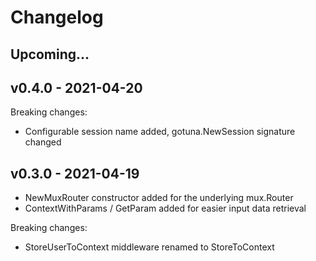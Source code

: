 
# Changelog

## Upcoming...

## v0.4.0 - 2021-04-20

Breaking changes:
- Configurable session name added, gotuna.NewSession signature changed

## v0.3.0 - 2021-04-19

- NewMuxRouter constructor added for the underlying mux.Router
- ContextWithParams / GetParam added for easier input data retrieval

Breaking changes:
- StoreUserToContext middleware renamed to StoreToContext

